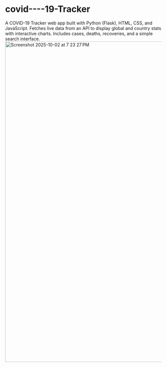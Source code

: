 # covid----19-Tracker
A COVID-19 Tracker web app built with Python (Flask), HTML, CSS, and JavaScript. Fetches live data from an API to display global and country stats with interactive charts. Includes cases, deaths, recoveries, and a simple search interface.
<img width="1009" height="1030" alt="Screenshot 2025-10-02 at 7 23 27 PM" src="https://github.com/user-attachments/assets/8cff98aa-bf2a-4d64-8290-b436229f7a11" />

